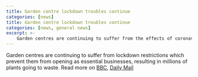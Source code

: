 ```yaml
---
title: Garden centre lockdown troubles continue 
categories: [news]
title: Garden centre lockdown troubles continue  
categories: [news, general news]
excerpt: >-
    Garden centres are continuing to suffer from the effects of coronavirus lockdown, with many plants going to waste as stock remains unsold.
---
```

Garden centres are continuing to suffer from lockdown restrictions which prevent them from opening as essential businesses, resulting in millions of plants going to waste. 
Read more on [BBC](https://www.bbc.co.uk/news/uk-scotland-edinburgh-east-fife-52381806), [Daily Mail](https://www.dailymail.co.uk/news/article-8257085/Garden-centres-risk-having-dump-200million-plants-dont-open-soon-nurseries-warn.html)
<!--stackedit_data:
eyJoaXN0b3J5IjpbMjA2Njk5MTc4OF19
-->
